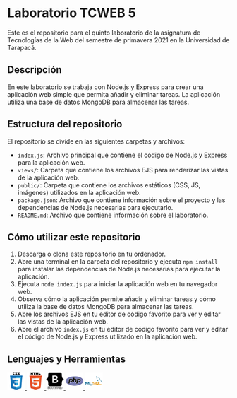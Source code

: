 # Laboratorio TCWEB 5

Este es el repositorio para el quinto laboratorio de la asignatura de Tecnologías de la Web del semestre de primavera 2021 en la Universidad de Tarapacá.

## Descripción

En este laboratorio se trabaja con Node.js y Express para crear una aplicación web simple que permita añadir y eliminar tareas. La aplicación utiliza una base de datos MongoDB para almacenar las tareas.

## Estructura del repositorio

El repositorio se divide en las siguientes carpetas y archivos:

- `index.js`: Archivo principal que contiene el código de Node.js y Express para la aplicación web.
- `views/`: Carpeta que contiene los archivos EJS para renderizar las vistas de la aplicación web.
- `public/`: Carpeta que contiene los archivos estáticos (CSS, JS, imágenes) utilizados en la aplicación web.
- `package.json`: Archivo que contiene información sobre el proyecto y las dependencias de Node.js necesarias para ejecutarlo.
- `README.md`: Archivo que contiene información sobre el laboratorio.

## Cómo utilizar este repositorio

1. Descarga o clona este repositorio en tu ordenador.
2. Abre una terminal en la carpeta del repositorio y ejecuta `npm install` para instalar las dependencias de Node.js necesarias para ejecutar la aplicación.
3. Ejecuta `node index.js` para iniciar la aplicación web en tu navegador web.
4. Observa cómo la aplicación permite añadir y eliminar tareas y cómo utiliza la base de datos MongoDB para almacenar las tareas.
5. Abre los archivos EJS en tu editor de código favorito para ver y editar las vistas de la aplicación web.
6. Abre el archivo `index.js` en tu editor de código favorito para ver y editar el código de Node.js y Express utilizado en la aplicación web.


## Lenguajes y Herramientas
<p align="left">
    <a href="https://www.w3schools.com/css/" target="_blank">
        <img src="https://raw.githubusercontent.com/devicons/devicon/master/icons/css3/css3-original-wordmark.svg" alt="css3" width="40" height="40"/>
    </a>
    <a href="https://www.w3.org/html/" target="_blank">
        <img src="https://raw.githubusercontent.com/devicons/devicon/master/icons/html5/html5-original-wordmark.svg" alt="html5" width="40" height="40"/>
    </a> 
    <a href="https://getbootstrap.com" target="_blank">
        <img src="https://raw.githubusercontent.com/devicons/devicon/master/icons/bootstrap/bootstrap-plain-wordmark.svg" alt="bootstrap" width="40" height="40"/>
    </a>
    <a href="https://www.php.net" target="_blank">
        <img src="https://raw.githubusercontent.com/devicons/devicon/master/icons/php/php-original.svg" alt="php" width="40" height="40"/>
    </a>
    <a href="https://www.mysql.com/" target="_blank">
        <img src="https://raw.githubusercontent.com/devicons/devicon/master/icons/mysql/mysql-original-wordmark.svg" alt="mysql" width="40" height="40"/>
    </a>
</p>
